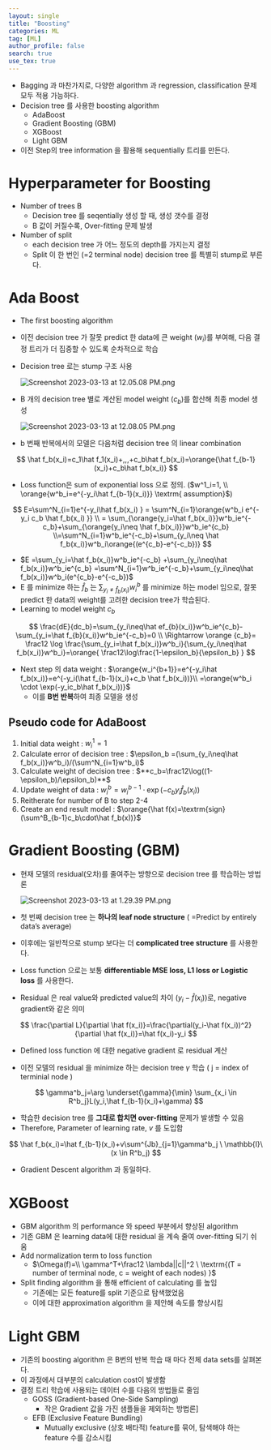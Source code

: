 ```yaml
---
layout: single
title: "Boosting"
categories: ML
tag: [ML]
author_profile: false
search: true
use_tex: true
---
```



- Bagging 과 마찬가지로, 다양한 algorithm 과 regression, classification 문제 모두 적용 가능하다.
- Decision tree 를 사용한 boosting algorithm
  - AdaBoost
  - Gradient Boosting (GBM)
  - XGBoost
  - Light GBM
- 이전 Step의 tree information 을 활용해 sequentially 트리를 만든다.

# Hyperparameter for Boosting

- Number of trees B
  - Decision tree 를 seqentially 생성 할 때, 생성 갯수를 결정
  - B 값이 커질수록, Over-fitting 문제 발생
- Number of split
  - each decision tree 가 어느 정도의 depth를 가지는지 결정
  - Split 이 한 번인 (=2 terminal node) decision tree 를 특별히 stump로 부른다.

# Ada Boost

- The first boosting algorithm
- 이전 decision tree 가 잘못 predict 한 data에 큰 weight ($w_i$)를 부여해, 다음 결정 트리가 더 집중할 수 있도록 순차적으로 학습
- Decision tree 로는 stump 구조 사용

  ![Screenshot 2023-03-13 at 12.05.08 PM.png](Boosting%20884046b371f34e9f936f54d5f5e507f8/Screenshot_2023-03-13_at_12.05.08_PM.png)


- B 개의 decision tree 별로 계산된 model weight ($c_b$)를 합산해 최종 model 생성

  ![Screenshot 2023-03-13 at 12.08.05 PM.png](Boosting%20884046b371f34e9f936f54d5f5e507f8/Screenshot_2023-03-13_at_12.08.05_PM.png)

- b 번째 반복에서의 모델은 다음처럼 decision tree 의 linear combination

$$
\hat f_b(x_i)=c_1\hat f_1(x_i)+,,,+c_b\hat f_b(x_i)=\orange{\hat f_{b-1}(x_i)+c_b\hat f_b(x_i)}
$$

- Loss function은 sum of exponential loss 으로 정의. ($w^1_i=1, \\ \orange{w^b_i=e^{-y_i\hat f_{b-1}(x_i)}} \textrm{ assumption}$)

$$
E=\sum^N_{i=1}e^{-y_i\hat f_b(x_i) } = \sum^N_{i=1}\orange{w^b_i e^{-y_i c_b \hat f_b(x_i) }} \\ = \sum_{\orange{y_i=\hat f_b(x_i)}}w^b_ie^{-c_b}+\sum_{\orange{y_i\neq \hat f_b(x_i)}}w^b_ie^{c_b} \\=\sum^N_{i=1}w^b_ie^{-c_b}+\sum_{y_i\neq \hat f_b(x_i)}w^b_i\orange{(e^{c_b}-e^{-c_b})}
$$

- $E =\sum_{y_i=\hat f_b(x_i)}w^b_ie^{-c_b} +\sum_{y_i\neq\hat f_b(x_i)}w^b_ie^{c_b}   =\sum^N_{i=1}w^b_ie^{-c_b}+\sum_{y_i\neq\hat f_b(x_i)}w^b_i(e^{c_b}-e^{-c_b})$
- E 를 minimize 하는 $\hat f_b$ 는 $\sum_{y_i\neq\hat f_{b}(x_i)}w^b_i$ 를 minimize 하는 model 임으로, 잘못 predict 한 data의 weight를 고려한 decision tree가 학습된다.
- Learning to model weight $c_b$

$$
\frac{dE}{dc_b}=\sum_{y_i\neq\hat ef_{b}(x_i)}w^b_ie^{c_b}-\sum_{y_i=\hat f_{b}(x_i)}w^b_ie^{-c_b}=0 \\ \Rightarrow \orange {c_b}= \frac12 \log \frac{\sum_{y_i=\hat f_b(x_i)}w^b_i}{\sum_{y_i\neq\hat f_b(x_i)}w^b_i}=\orange{ \frac12\log\frac{1-\epsilon_b}{\epsilon_b} }
$$

- Next step 의 data weight : $\orange{w_i^{b+1}}=e^{-y_i\hat f_b(x_i)}=e^{-y_i(\hat f_{b-1}(x_i)+c_b \hat f_b(x_i))}\\ =\orange{w^b_i \cdot \exp(-y_ic_b\hat f_b(x_i))}$
  - 이를 **B번 반복**하여 최종 모델을 생성

## Pseudo code for AdaBoost

1. Initial data weight : $w^1_i=1$
2. Calculate error of decision tree : $\epsilon_b =(\sum_{y_i\neq\hat f_b(x_i)}w^b_i)/(\sum^N_{i=1}w^b_i)$
3. Calculate weight of decision tree : $**c_b=\frac12\log((1-\epsilon_b)/\epsilon_b)**$
4. Update weight of data : $w^b_i=w^{b-1}_i \cdot\exp(-c_by_i\hat f_b(x_i))$
5. Reitherate for number of B to step 2-4
6. Create an end result model : $\orange{\hat f(x)=\textrm{sign}(\sum^B_{b-1}c_b\cdot\hat f_b(x))}$

# Gradient Boosting (GBM)

- 현재 모델의 residual(오차)를 줄여주는 방향으로 decision tree 를 학습하는 방법론

  ![Screenshot 2023-03-13 at 1.29.39 PM.png](Boosting%20884046b371f34e9f936f54d5f5e507f8/Screenshot_2023-03-13_at_1.29.39_PM.png)


- 첫 번째 decision tree 는 **하나의 leaf node structure** ( =Predict by entirely data’s average)
- 이후에는 일반적으로 stump 보다는 더 **complicated tree structure** 를 사용한다.
- Loss function 으로는 보통 **differentiable MSE loss, L1 loss or Logistic loss** 를 사용한다.
- Residual 은 real value와 predicted value의 차이 ($y_i-\hat f(x_i)$)로, negative gradient와 같은 의미

$$
\frac{\partial L}{\partial \hat f(x_i)}=\frac{\partial(y_i-\hat f(x_i))^2}{\partial \hat f(x_i)}=\hat f(x_i)-y_i
$$

- Defined loss function 에 대한 negative gradient 로 residual 계산

- 이전 모델의 residual 을 minimize 하는 decision tree $\gamma$ 학습 ( j = index of terminial node )

$$
\gamma^b_j=\arg \underset{\gamma}{\min} \sum_{x_i \in R^b_j}L(y_i,\hat f_{b-1}(x_i)+\gamma)
$$

- 학습한 decision tree 를 **그대로 합치면 over-fitting** 문제가 발생할 수 있음
- Therefore, Parameter of learning rate, $v$ 를 도입함

$$
\hat f_b(x_i)=\hat f_{b-1}(x_i)+v\sum^{Jb}_{j=1}\gamma^b_j \ \mathbb{I}\ (x \in R^b_j)
$$

- Gradient Descent algorithm 과 동일하다.

# XGBoost

- GBM algorithm 의 performance 와 speed 부분에서 향상된 algorithm
- 기존 GBM 은 learning data에 대한 residual 을 계속 줄여 over-fitting 되기 쉬움
- Add normalization term to loss function
  - $\Omega(f)=\\ \gamma^T+\frac12 \lambda||c||^2 \ \textrm{(T = number of terminal node, c = weight of each nodes) }$
- Split finding algorithm 을 통해 efficient of calculating 를 높임
  - 기존에는 모든 feature를 split 기준으로 탐색했었음
  - 이에 대한 approximation algorithm 을 제안해 속도를 향상시킴

# Light GBM

- 기존의 boosting algorithm 은 B번의 반복 학습 때 마다 전체 data sets를 살펴본다.
- 이 과정에서 대부분의 calculation cost이 발생함
- 결정 트리 학습에 사용되는 데이터 수를 다음의 방법들로 줄임
  - GOSS (Gradient-based One-Side Sampling)
    - 작은 Gradient 값을 가진 샘플들을 제외하는 방법론]
  - EFB (Exclusive Feature Bundling)
    - Mutually exclusive (상호 배타적) feature를 묶어, 탐색해야 하는 feature 수를 감소시킴